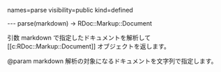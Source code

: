 names=parse
visibility=public
kind=defined

--- parse(markdown) -> RDoc::Markup::Document

引数 markdown で指定したドキュメントを解析して
[[c:RDoc::Markup::Document]] オブジェクトを返します。

@param markdown 解析の対象になるドキュメントを文字列で指定します。

